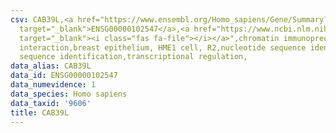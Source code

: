 ```yaml
---
csv: CAB39L,<a href="https://www.ensembl.org/Homo_sapiens/Gene/Summary?db=core;g=ENSG00000102547"
  target="_blank">ENSG00000102547</a>,<a href="https://www.ncbi.nlm.nih.gov/pubmed/22863008"
  target="_blank"><i class="fas fa-file"></i></a>",chromatin immunoprecipitation assay,direct
  interaction,breast epithelium, HME1 cell, R2,nucleotide sequence identification,nucleotide
  sequence identification,transcriptional regulation,
data_alias: CAB39L
data_id: ENSG00000102547
data_numevidence: 1
data_species: Homo sapiens
data_taxid: '9606'
title: CAB39L
---
```

